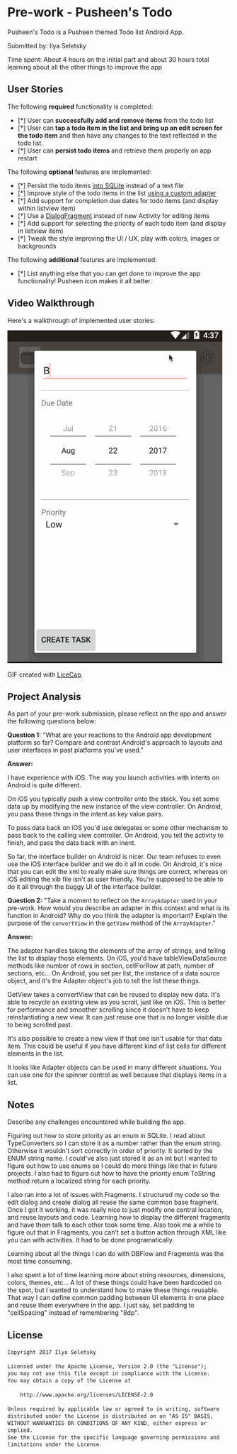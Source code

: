 # Pre-work - Pusheen's Todo

Pusheen's Todo is a Pusheen themed Todo list Android App.

Submitted by: Ilya Seletsky

Time spent: About 4 hours on the initial part and about 30 hours total learning about all the other things to improve the app

## User Stories

The following **required** functionality is completed:

* [*] User can **successfully add and remove items** from the todo list
* [*] User can **tap a todo item in the list and bring up an edit screen for the todo item** and then have any changes to the text reflected in the todo list.
* [*] User can **persist todo items** and retrieve them properly on app restart

The following **optional** features are implemented:

* [*] Persist the todo items [into SQLite](http://guides.codepath.com/android/Persisting-Data-to-the-Device#sqlite) instead of a text file
* [*] Improve style of the todo items in the list [using a custom adapter](http://guides.codepath.com/android/Using-an-ArrayAdapter-with-ListView)
* [*] Add support for completion due dates for todo items (and display within listview item)
* [*] Use a [DialogFragment](http://guides.codepath.com/android/Using-DialogFragment) instead of new Activity for editing items
* [*] Add support for selecting the priority of each todo item (and display in listview item)
* [*] Tweak the style improving the UI / UX, play with colors, images or backgrounds

The following **additional** features are implemented:

* [*] List anything else that you can get done to improve the app functionality!
    Pusheen icon makes it all better.

## Video Walkthrough

Here's a walkthrough of implemented user stories:

<img src='https://github.com/ill/CodePath_Android_SimpleTODO/blob/master/Recording.gif' title='Video Walkthrough' width='' alt='Video Walkthrough' />

GIF created with [LiceCap](http://www.cockos.com/licecap/).

## Project Analysis

As part of your pre-work submission, please reflect on the app and answer the following questions below:

**Question 1:** "What are your reactions to the Android app development platform so far? Compare and contrast Android's approach to layouts and user interfaces in past platforms you've used."

**Answer:**

I have experience with iOS.  The way you launch activities with intents on Android is quite different.

On iOS you typically push a view controller onto the stack.  You set some data up by modifying the new instance of the view controller.  On Android, you pass these things in the intent as key value pairs.

To pass data back on iOS you'd use delegates or some other mechanism to pass back to the calling view controller.  On Android, you tell the activity to finish, and pass the data back with an inent.

So far, the interface builder on Android is nicer.  Our team refuses to even use the iOS interface builder and we do it all in code.  On Android, it's nice that you can edit the xml to really make sure things are correct, whereas on iOS editing the xib file isn't as user friendly.  You're supposed to be able to do it all through the buggy UI of the interface builder.

**Question 2:** "Take a moment to reflect on the `ArrayAdapter` used in your pre-work. How would you describe an adapter in this context and what is its function in Android? Why do you think the adapter is important? Explain the purpose of the `convertView` in the `getView` method of the `ArrayAdapter`."

**Answer:**

The adapter handles taking the elements of the array of strings, and telling the list to display those elements.  On iOS, you'd have tableViewDataSource methods like number of rows in section, cellForRow at path, number of sections, etc...  On Android, you set per list, the instance of a data source object, and it's the Adapter object's job to tell the list these things.

GetView takes a convertView that can be reused to display new data.  It's able to recycle an existing view as you scroll, just like on iOS.  This is better for performance and smoother scrolling since it doesn't have to keep reinstantiating a new view.  It can just reuse one that is no longer visible due to being scrolled past.

It's also possible to create a new view if that one isn't usable for that data item.  This could be useful if you have different kind of list cells for different elements in the list.

It looks like Adapter objects can be used in many different situations.  You can use one for the spinner control as well because that displays items in a list.


## Notes

Describe any challenges encountered while building the app.

Figuring out how to store priority as an enum in SQLite.  I read about TypeConverters so I can store it as a number rather than the enum string.  Otherwise it wouldn't sort correctly in order of priority.  It sorted by the ENUM string name.  I could've also just stored it as an int but I wanted to figure out how to use enums so I could do more things like that in future projects.  I also had to figure out how to have the priority enum ToString method return a localized string for each priority.

I also ran into a lot of issues with Fragments.  I structured my code so the edit dialog and create dialog all reuse the same common base fragment.  Once I got it working, it was really nice to just modify one central location, and reuse layouts and code.  Learning how to display the different fragments and have them talk to each other took some time.  Also took me a while to figure out that in Fragments, you can't set a button action through XML like you can with activities.  It had to be done programatically.

Learning about all the things I can do with DBFlow and Fragments was the most time consuming.

I also spent a lot of time learning more about string resources, dimensions, colors, themes, etc...  A lot of these things could have been hardcoded on the spot, but I wanted to understand how to make these things reusable.  That way I can define common padding between UI elements in one place and reuse them everywhere in the app.  I just say, set padding to "cellSpacing" instead of remembering "8dp".

## License

    Copyright 2017 Ilya Seletsky

    Licensed under the Apache License, Version 2.0 (the "License");
    you may not use this file except in compliance with the License.
    You may obtain a copy of the License at

        http://www.apache.org/licenses/LICENSE-2.0

    Unless required by applicable law or agreed to in writing, software
    distributed under the License is distributed on an "AS IS" BASIS,
    WITHOUT WARRANTIES OR CONDITIONS OF ANY KIND, either express or implied.
    See the License for the specific language governing permissions and
    limitations under the License.